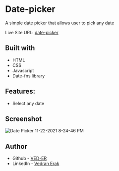 # Date-picker

A simple date picker that allows user to pick any date

Live Site URL: [date-picker](https://date-picker-9277e.web.app/)


## Built with

- HTML
- CSS
- Javascript
- Date-fns library


## Features:

- Select any date

## Screenshot
![Date Picker 11-22-2021 8-24-46 PM](https://user-images.githubusercontent.com/92994473/142922785-59b849eb-3bf2-4ca3-9a35-74c47b58a438.png)




## Author

- Github - [VED-ER](https://github.com/VED-ER)
- LinkedIn - [Vedran Erak](https://www.linkedin.com/in/vedran-erak-9b8321212/)


